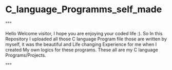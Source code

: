 # C_language_Programms_self_made

"""

Hello Welcome visitor, I hope you are enjoying  your coded life :).
So In this Repository I uploaded all those C language Program file those are written by myself, it was the beautiful and Life changing Experience for me when I created My own logics for these programs.
These all are my C language Programs/Projects.

"""
